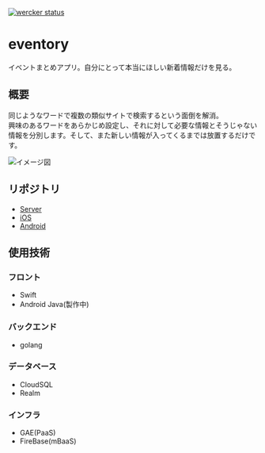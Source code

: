 [![wercker status](https://app.wercker.com/status/60547319ed47a9ef330a10bef25bc863/s/master "wercker status")](https://app.wercker.com/project/byKey/60547319ed47a9ef330a10bef25bc863)
# eventory

イベントまとめアプリ。自分にとって本当にほしい新着情報だけを見る。

## 概要
同じようなワードで複数の類似サイトで検索するという面倒を解消。  
興味のあるワードをあらかじめ設定し、それに対して必要な情報とそうじゃない情報を分別します。そして、また新しい情報が入ってくるまでは放置するだけです。  

![イメージ図](https://github.com/tikasan/eventory/blob/master/doc/eventory_plan.png?raw=true)

## リポジトリ

- [Server](https://github.com/tikasan/eventory)
- [iOS](https://github.com/tikasan/eventoryiOS)
- [Android](https://github.com/KokiKono/Eventory)

## 使用技術

### フロント

- Swift
- Android Java(製作中)

### バックエンド

- golang

### データベース

- CloudSQL
- Realm

### インフラ

- GAE(PaaS)
- FireBase(mBaaS)
